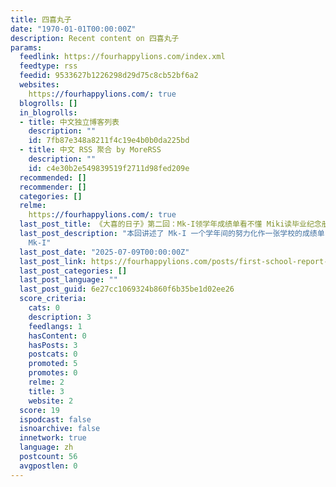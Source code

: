 ```yaml
---
title: 四喜丸子
date: "1970-01-01T00:00:00Z"
description: Recent content on 四喜丸子
params:
  feedlink: https://fourhappylions.com/index.xml
  feedtype: rss
  feedid: 9533627b1226298d29d75c8cb52bf6a2
  websites:
    https://fourhappylions.com/: true
  blogrolls: []
  in_blogrolls:
  - title: 中文独立博客列表
    description: ""
    id: 7fb87e348a8211f4c19e4b0b0da225bd
  - title: 中文 RSS 聚合 by MoreRSS
    description: ""
    id: c4e30b2e549839519f2711d98fed209e
  recommended: []
  recommender: []
  categories: []
  relme:
    https://fourhappylions.com/: true
  last_post_title: 《大喜的日子》第二回：Mk-I领学年成绩单看不懂 Miki读毕业纪念册大破防
  last_post_description: "本回讲述了 Mk-I 一个学年间的努力化作一张学校的成绩单，投进我家带来一波精神攻击的故事。\n\n  \n\n我有种感觉，从现在开始，学校要把
    Mk-I"
  last_post_date: "2025-07-09T00:00:00Z"
  last_post_link: https://fourhappylions.com/posts/first-school-report-card/
  last_post_categories: []
  last_post_language: ""
  last_post_guid: 6e27cc1069324b860f6b35be1d02ee26
  score_criteria:
    cats: 0
    description: 3
    feedlangs: 1
    hasContent: 0
    hasPosts: 3
    postcats: 0
    promoted: 5
    promotes: 0
    relme: 2
    title: 3
    website: 2
  score: 19
  ispodcast: false
  isnoarchive: false
  innetwork: true
  language: zh
  postcount: 56
  avgpostlen: 0
---
```

